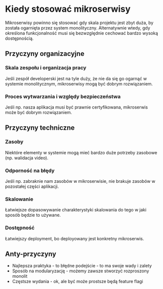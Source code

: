 # Kiedy stosować mikroserwisy

Mikroserwisy powinno się stosować gdy skala projektu jest zbyt duża, by została ogarnięta przez system monolityczny. Alternatywnie wtedy, gdy określona funkcjonalność musi się bezwzględnie cechować bardzo wysoką dostępnością.

## Przyczyny organizacyjne

### Skala zespołu i organizacja pracy

Jeśli zespół developerski jest na tyle duży, że nie da się go ogarnąć w systemie monolitycznym, mikroserwisy mogą być dobrym rozwiązaniem.

### Proces wytwarzania i względy bezpieczeństwa

Jeśli np. nasza aplikacja musi być prawnie certyfikowana, mikroserwis może być dobrym rozwiązaniem.

## Przyczyny techniczne

### Zasoby

Niektóre elementy w systemie mogą mieć bardzo duże potrzeby zasobowe (np. walidacja video).

### Odporność na błędy

Jeśli np. zabraknie nam zasobów w mikroserwisie, nie brakuje zasobów w pozostałej części aplikacji.

### Skalowanie

Łatwiejsze dopasowywanie charakterystyki skalowania do tego w jaki sposób będzie to używane.

### Dostępność

Łatwiejszy deployment, bo deployowany jest konkretny mikroserwis.

## Anty-przyczyny

* Najlepsza praktyka - to błędne podejście - to ma swoje wady i zalety
* Sposób na modularyzację - możemy zawsze stworzyć rozproszony monolit
* Częstsze wydania - ok, ale być może prostsze będą feature flagi

